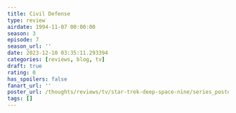 ```yaml
---
title: Civil Defense
type: review
airdate: 1994-11-07 00:00:00
season: 3
episode: 7
season_url: ''
date: 2023-12-10 03:35:11.293394
categories: [reviews, blog, tv]
draft: true
rating: 0
has_spoilers: false
fanart_url: ''
poster_url: /thoughts/reviews/tv/star-trek-deep-space-nine/series_poster.jpg
tags: []
---
```


